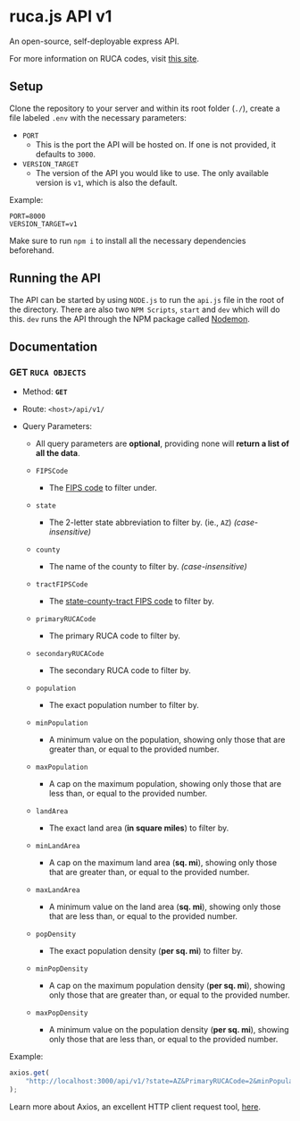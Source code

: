 # ruca.js API v1

An open-source, self-deployable express API.

For more information on RUCA codes, visit [this site](https://www.ers.usda.gov/data-products/rural-urban-commuting-area-codes/documentation/).

## Setup

Clone the repository to your server and within its root folder (`./`), create a file labeled `.env` with the necessary parameters:

-   `PORT`
    -   This is the port the API will be hosted on. If one is not provided, it defaults to `3000`.
-   `VERSION_TARGET`
    -   The version of the API you would like to use. The only available version is `v1`, which is also the default.

Example:

```
PORT=8000
VERSION_TARGET=v1
```

Make sure to run `npm i` to install all the necessary dependencies beforehand.

## Running the API

The API can be started by using `NODE.js` to run the `api.js` file in the root of the directory. There are also two `NPM Scripts`, `start` and `dev` which will do this. `dev` runs the API through the NPM package called [Nodemon](https://www.npmjs.com/package/nodemon).

## Documentation

### GET `RUCA OBJECTS`

-   Method: **`GET`**
-   Route: `<host>/api/v1/`
-   Query Parameters:

    -   All query parameters are **optional**, providing none will **return a list of all the data**.
    -   `FIPSCode`
        -   The [FIPS code](https://en.wikipedia.org/wiki/FIPS_county_code) to filter under.
    -   `state`
        -   The 2-letter state abbreviation to filter by. (ie., `AZ`) _(case-insensitive)_
    -   `county`
        -   The name of the county to filter by. _(case-insensitive)_
    -   `tractFIPSCode`
        -   The [state-county-tract FIPS code](http://www.ffiec.gov/Geocode/) to filter by.
    -   `primaryRUCACode`
        -   The primary RUCA code to filter by.
    -   `secondaryRUCACode`

        -   The secondary RUCA code to filter by.

    -   `population`

        -   The exact population number to filter by.

    -   `minPopulation`

        -   A minimum value on the population, showing only those that are greater than, or equal to the provided number.

    -   `maxPopulation`

        -   A cap on the maximum population, showing only those that are less than, or equal to the provided number.

    -   `landArea`
        -   The exact land area (**in square miles**) to filter by.
    -   `minLandArea`
        -   A cap on the maximum land area (**sq. mi**), showing only those that are greater than, or equal to the provided number.
    -   `maxLandArea`
        -   A minimum value on the land area (**sq. mi**), showing only those that are less than, or equal to the provided number.
    -   `popDensity`
        -   The exact population density (**per sq. mi**) to filter by.
    -   `minPopDensity`
        -   A cap on the maximum population density (**per sq. mi**), showing only those that are greater than, or equal to the provided number.
    -   `maxPopDensity`
        -   A minimum value on the population density (**per sq. mi**), showing only those that are less than, or equal to the provided number.

Example:

```javascript
axios.get(
	"http://localhost:3000/api/v1/?state=AZ&PrimaryRUCACode=2&minPopulation=1500"
);
```

Learn more about Axios, an excellent HTTP client request tool, [here](https://www.npmjs.com/package/axios).
